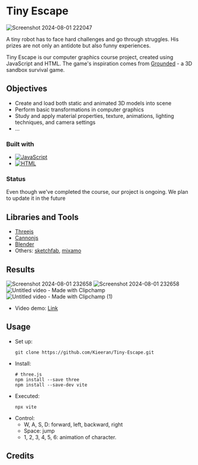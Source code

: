 # Tiny Escape

![Screenshot 2024-08-01 222047](https://github.com/user-attachments/assets/2224db83-1db2-41a9-b8f4-636f8ae199e5)

A tiny robot has to face hard challenges and go through struggles. His prizes are not only an antidote but also funny experiences.

Tiny Escape is our computer graphics course project, created using JavaScript and HTML. The game's inspiration comes from [Grounded](https://store.steampowered.com/app/962130/Grounded/) - a 3D sandbox survival game.

## Objectives
- Create and load both static and animated 3D models into scene
- Perform basic transformations in computer graphics
- Study and apply material properties, texture, animations, lighting techniques, and camera settings
- ...

### Built with
- [![JavaScript](https://github.com/user-attachments/assets/8a87a1a0-8fcb-4ed4-af35-faf61237e9e0)](https://devdocs.io/javascript/)
- [![HTML](https://github.com/user-attachments/assets/18fcee9b-de49-4192-8071-c0b8b5bb0878)](https://html.spec.whatwg.org/)

### Status
Even though we've completed the course, our project is ongoing. We plan to update it in the future

## Libraries and Tools
- [Threejs](https://threejs.org/)
- [Cannonjs](https://github.com/pmndrs/cannon-es)
- [Blender](https://www.blender.org/)
- Others: [sketchfab](https://sketchfab.com/feed), [mixamo](https://www.mixamo.com/#/)

## Results
![Screenshot 2024-08-01 232658](https://github.com/user-attachments/assets/649899d4-8709-4ab5-bb36-0b222adcb2d1)
![Screenshot 2024-08-01 232658](https://github.com/user-attachments/assets/93a087ac-e677-4575-a544-74ddd3c69aed)
![Untitled video - Made with Clipchamp](https://github.com/user-attachments/assets/bdee17d2-fd79-4358-95d4-4517190d9d75)
![Untitled video - Made with Clipchamp (1)](https://github.com/user-attachments/assets/0aa492f0-38b2-4515-99b5-9c69cda53933)

- Video demo: [Link](https://drive.google.com/file/d/1d62C7dNjcEUtNvKyhJXxShn26mpqcHvy/view?usp=sharing)
  
## Usage
- Set up:
  ```
  git clone https://github.com/Kieeran/Tiny-Escape.git
  ```
- Install:
  ```
  # three.js
  npm install --save three
  npm install --save-dev vite
  ```
- Executed:
  ```
  npx vite
  ```
- Control:
  + W, A, S, D: forward, left, backward, right
  + Space: jump
  + 1, 2, 3, 4, 5, 6: animation of character.

## Credits

